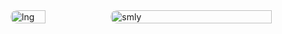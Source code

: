 
<div style="display: flex;width:100%">
<img style="border-radius: 10px;width:35%" src="https://github-readme-stats.vercel.app/api/top-langs/?username=mizunoshota2001&layout=compact&theme=chartreuse-dark" alt="lng">
<img style="border-radius: 10px;width:75%" src="https://github-profile-summary-cards.vercel.app/api/cards/profile-details?username=mizunoshota2001&theme=chartreuse_dark" alt="smly">
</div>
